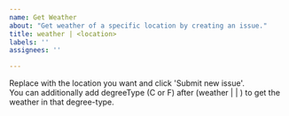 ```yaml
---
name: Get Weather
about: "Get weather of a specific location by creating an issue."
title: weather | <location>
labels: ''
assignees: ''

---
```


Replace <location> with the location you want and click 'Submit new issue'. <br>
You can additionally add degreeType (C or F) after <location> (weather | <location> | <degreeType>) to get the weather in that degree-type.
